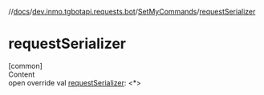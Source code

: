 //[docs](../../../index.md)/[dev.inmo.tgbotapi.requests.bot](../index.md)/[SetMyCommands](index.md)/[requestSerializer](request-serializer.md)



# requestSerializer  
[common]  
Content  
open override val [requestSerializer](request-serializer.md): <*>  



